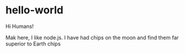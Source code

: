 # hello-world
Hi Humans!

Mak here, I like node.js.
I have had chips on the moon and find them far superior to Earth chips
